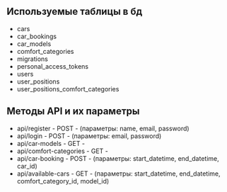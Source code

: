 ## Используемые таблицы в бд
- cars
- car_bookings
- car_models
- comfort_categories
- migrations
- personal_access_tokens
- users
- user_positions
- user_positions_comfort_categories

## Методы API и их параметры
- api/register - POST - (параметры: name, email, password)
- api/login - POST - (параметры: email, password)
- api/car-models - GET - 
- api/comfort-categories - GET - 
- api/car-booking - POST - (параметры: start_datetime, end_datetime, car_id)
- api/available-cars - GET - (параметры: start_datetime, end_datetime, comfort_category_id, model_id)

